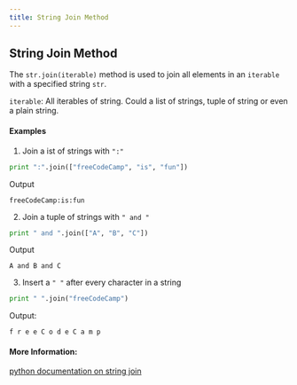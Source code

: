 ```yaml
---
title: String Join Method
---
```

## String Join Method

The `str.join(iterable)` method is used to join all elements in an `iterable` with a specified string ```str```.

`iterable`: All iterables of string. Could a list of strings, tuple of string or even a plain string.

#### Examples

1) Join a ist of strings with `":"`
```python
print ":".join(["freeCodeCamp", "is", "fun"])
```
Output
```shell
freeCodeCamp:is:fun
```

2) Join a tuple of strings with `" and "`
```python
print " and ".join(["A", "B", "C"])
```
Output
```shell
A and B and C
```

3) Insert a `" "` after every character in a string
```python
print " ".join("freeCodeCamp")
```
Output:
```shell
f r e e C o d e C a m p
```

#### More Information:
[python documentation on string join](https://docs.python.org/2/library/stdtypes.html#str.join)

